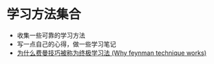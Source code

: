 # 学习方法集合
-  收集一些可靠的学习方法
-  写一点自己的心得，做一些学习笔记
-  [为什么费曼技巧被称为终极学习法 (Why feynman technique works)](https://www.youtube.com/watch?v=7iNJyEbYDdc)
